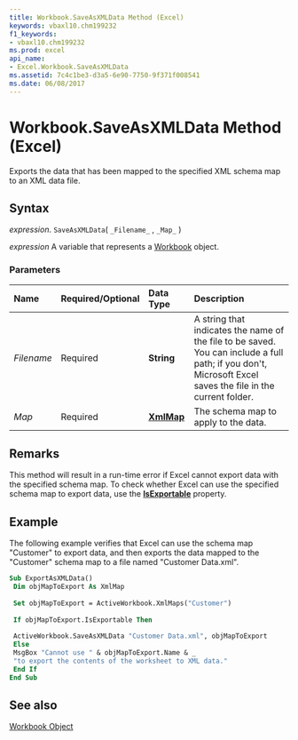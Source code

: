 ```yaml
---
title: Workbook.SaveAsXMLData Method (Excel)
keywords: vbaxl10.chm199232
f1_keywords:
- vbaxl10.chm199232
ms.prod: excel
api_name:
- Excel.Workbook.SaveAsXMLData
ms.assetid: 7c4c1be3-d3a5-6e90-7750-9f371f008541
ms.date: 06/08/2017
---
```



# Workbook.SaveAsXMLData Method (Excel)

Exports the data that has been mapped to the specified XML schema map to an XML data file.


## Syntax

 _expression_. `SaveAsXMLData`( `_Filename_` , `_Map_` )

 _expression_ A variable that represents a [Workbook](./Excel.Workbook.md) object.


### Parameters



|**Name**|**Required/Optional**|**Data Type**|**Description**|
|:-----|:-----|:-----|:-----|
| _Filename_|Required| **String**|A string that indicates the name of the file to be saved. You can include a full path; if you don't, Microsoft Excel saves the file in the current folder.|
| _Map_|Required| **[XmlMap](Excel.XmlMap.md)**|The schema map to apply to the data.|

## Remarks

This method will result in a run-time error if Excel cannot export data with the specified schema map. To check whether Excel can use the specified schema map to export data, use the  **[IsExportable](Excel.XmlMap.IsExportable.md)** property.


## Example

The following example verifies that Excel can use the schema map "Customer" to export data, and then exports the data mapped to the "Customer" schema map to a file named "Customer Data.xml".


```vb
Sub ExportAsXMLData() 
 Dim objMapToExport As XmlMap 
 
 Set objMapToExport = ActiveWorkbook.XmlMaps("Customer") 
 
 If objMapToExport.IsExportable Then 
 
 ActiveWorkbook.SaveAsXMLData "Customer Data.xml", objMapToExport 
 Else 
 MsgBox "Cannot use " & objMapToExport.Name & _ 
 "to export the contents of the worksheet to XML data." 
 End If 
End Sub
```


## See also


[Workbook Object](Excel.Workbook.md)

